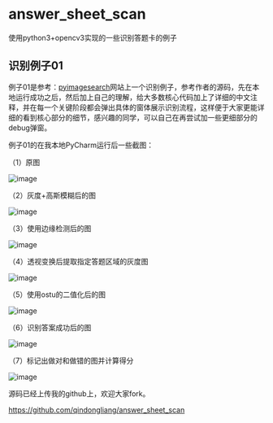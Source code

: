 # answer_sheet_scan
使用python3+opencv3实现的一些识别答题卡的例子

##  识别例子01

例子01是参考：[pyimagesearch](https://www.pyimagesearch.com/2016/10/03/bubble-sheet-multiple-choice-scanner-and-test-grader-using-omr-python-and-opencv/)网站上一个识别例子，参考作者的源码，先在本地运行成功之后，然后加上自己的理解，给大多数核心代码加上了详细的中文注释，并在每一个关键阶段都会弹出具体的窗体展示识别流程，这样便于大家更能详细的看到核心部分的细节，感兴趣的同学，可以自己在再尝试加一些更细部分的debug弹窗。

例子01的在我本地PyCharm运行后一些截图：

（1）原图

![image](https://github.com/qindongliang/answer_sheet_scan/blob/master/imgs/example01/t1.png)


（2）灰度+高斯模糊后的图

![image](https://github.com/qindongliang/answer_sheet_scan/blob/master/imgs/example01/02.jpg)


（3）使用边缘检测后的图

![image](https://github.com/qindongliang/answer_sheet_scan/blob/master/imgs/example01/03.jpg)


（4）透视变换后提取指定答题区域的灰度图

![image](https://github.com/qindongliang/answer_sheet_scan/blob/master/imgs/example01/04.jpg)


（5）使用ostu的二值化后的图

![image](https://github.com/qindongliang/answer_sheet_scan/blob/master/imgs/example01/05.jpg)


（6）识别答案成功后的图

![image](https://github.com/qindongliang/answer_sheet_scan/blob/master/imgs/example01/06.jpg)


（7）标记出做对和做错的图并计算得分

![image](https://github.com/qindongliang/answer_sheet_scan/blob/master/imgs/example01/07.jpg)





源码已经上传我的github上，欢迎大家fork。

<https://github.com/qindongliang/answer_sheet_scan>
